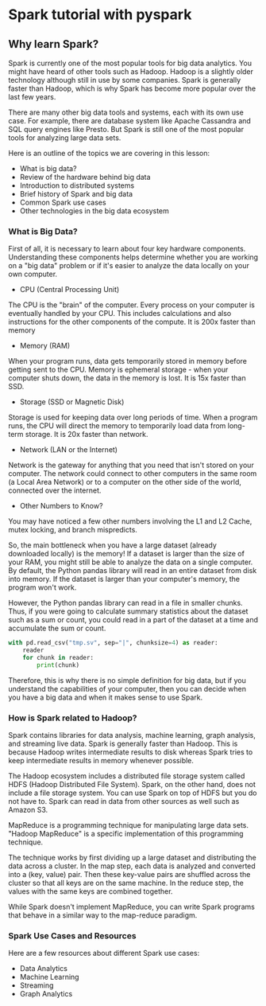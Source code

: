 # Spark tutorial with pyspark

## Why learn Spark?
Spark is currently one of the most popular tools for big data analytics. 
You might have heard of other tools such as Hadoop. 
Hadoop is a slightly older technology although still in use by some companies.
Spark is generally faster than Hadoop, which is why Spark has become more 
popular over the last few years.

There are many other big data tools and systems, each with its own use case. For example,
there are database system like Apache Cassandra and SQL query engines like Presto. 
But Spark is still one of the most popular tools for analyzing large data sets.

Here is an outline of the topics we are covering in this lesson:

* What is big data?
* Review of the hardware behind big data
* Introduction to distributed systems
* Brief history of Spark and big data
* Common Spark use cases
* Other technologies in the big data ecosystem

### What is Big Data?

First of all, it is necessary to learn about four key hardware components. Understanding these
components helps determine whether you are working on a "big data" problem or if it's easier
to analyze the data locally on your own computer.

* CPU (Central Processing Unit)

The CPU is the "brain" of the computer. Every process on your computer is eventually 
handled by your CPU. This includes calculations and also instructions for the other 
components of the compute. It is 200x faster than memory

* Memory (RAM)

When your program runs, data gets temporarily stored in memory before getting sent to 
the CPU. Memory is ephemeral storage - when your computer shuts down, 
the data in the memory is lost. It is 15x faster than SSD.

* Storage (SSD or Magnetic Disk)

Storage is used for keeping data over long periods of time. When a program runs, 
the CPU will direct the memory to temporarily load data from long-term storage.
It is 20x faster than network.

* Network (LAN or the Internet)

Network is the gateway for anything that you need that isn't stored on your computer. 
The network could connect to other computers in the same room (a Local Area Network) or 
to a computer on the other side of the world, connected over the internet.

* Other Numbers to Know?

You may have noticed a few other numbers involving the L1 and L2 Cache, mutex locking, 
and branch mispredicts. 
 

So, the main bottleneck when you have a large dataset (already downloaded locally) is the
memory! If a dataset is larger than the size of your RAM, 
you might still be able to analyze the data on a single computer. By default, 
the Python pandas library will read in an entire dataset from disk into memory. 
If the dataset is larger than your computer's memory, the program won't work.

However, the Python pandas library can read in a file in smaller chunks. Thus, 
if you were going to calculate summary statistics about the dataset such as a 
sum or count, you could read in a part of the dataset at a time and accumulate 
the sum or count.

```python
with pd.read_csv("tmp.sv", sep="|", chunksize=4) as reader:
    reader
    for chunk in reader:
        print(chunk)
```

Therefore, this is why there is no simple definition for big data, but if you understand
the capabilities of your computer, then you can decide when you have a big data and when it 
makes sense to use Spark.

### How is Spark related to Hadoop?
Spark contains libraries for data analysis, machine learning, graph analysis, 
and streaming live data. Spark is generally faster than Hadoop. This is because 
Hadoop writes intermediate results to disk whereas Spark tries to keep intermediate 
results in memory whenever possible.

The Hadoop ecosystem includes a distributed file storage system called HDFS 
(Hadoop Distributed File System). Spark, on the other hand, does not include 
a file storage system. You can use Spark on top of HDFS but you do not have to. 
Spark can read in data from other sources as well such as Amazon S3.

MapReduce is a programming technique for manipulating large data sets. 
"Hadoop MapReduce" is a specific implementation of this programming technique.

The technique works by first dividing up a large dataset and distributing the 
data across a cluster. In the map step, each data is analyzed and converted into a 
(key, value) pair. Then these key-value pairs are shuffled across the cluster so that all keys are on the same machine. In the reduce step, the values with the same keys are combined together.

While Spark doesn't implement MapReduce, you can write Spark programs that behave 
in a similar way to the map-reduce paradigm.

### Spark Use Cases and Resources

Here are a few resources about different Spark use cases:

* Data Analytics
* Machine Learning
* Streaming
* Graph Analytics
